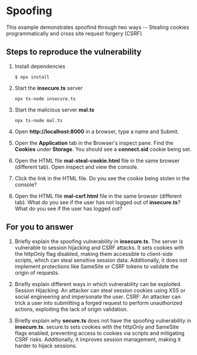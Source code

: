 # Spoofing

This example demonstrates spoofind through two ways -- Stealing cookies programmatically and cross site request forgery (CSRF).

## Steps to reproduce the vulnerability

1. Install dependencies

    `$ npx install`

2. Start the **insecure.ts** server

    `npx ts-node insecure.ts`

3. Start the malicious server **mal.ts**

    `npx ts-node mal.ts`

4. Open __http://localhost:8000__ in a browser, type a name and Submit.

5. Open the __Application__ tab in the Browser's inspect pane. Find the __Cookies__ under __Storage__. You should see a __connect.sid__ cookie being set.

6. Open the HTML file __mal-steal-cookie.html__ file in the same browser (different tab). Open inspect and view the console.

7. Click the link in the HTML file. Do you see the cookie being stolen in the console?

8. Open the HTML file __mal-csrf.html__ file in the same browser (different tab). What do you see if the user has not logged out of **insecure.ts**? What do you see if the user has logged out? 


## For you to answer

1. Briefly explain the spoofing vulnerability in **insecure.ts**.
    The server is vulnerable to session hijacking and CSRF attacks. It sets cookies with the httpOnly flag disabled, making them accessible to client-side scripts, which can steal sensitive session data. Additionally, it does not implement protections like SameSite or CSRF tokens to validate the origin of requests.

2. Briefly explain different ways in which vulnerability can be exploited.
    Session Hijacking: An attacker can steal session cookies using XSS or social engineering and impersonate the user.
    CSRF: An attacker can trick a user into submitting a forged request to perform unauthorized actions, exploiting the lack of origin validation.

3. Briefly explain why **secure.ts** does not have the spoofing vulnerability in **insecure.ts**.
    secure.ts sets cookies with the httpOnly and SameSite flags enabled, preventing access to cookies via scripts and mitigating CSRF risks. Additionally, it improves session management, making it harder to hijack sessions.